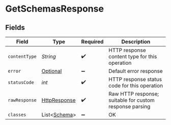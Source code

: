 # GetSchemasResponse


## Fields

| Field                                                                                                                         | Type                                                                                                                          | Required                                                                                                                      | Description                                                                                                                   |
| ----------------------------------------------------------------------------------------------------------------------------- | ----------------------------------------------------------------------------------------------------------------------------- | ----------------------------------------------------------------------------------------------------------------------------- | ----------------------------------------------------------------------------------------------------------------------------- |
| `contentType`                                                                                                                 | *String*                                                                                                                      | :heavy_check_mark:                                                                                                            | HTTP response content type for this operation                                                                                 |
| `error`                                                                                                                       | [Optional<Error>](../../models/shared/Error.md)                                                                               | :heavy_minus_sign:                                                                                                            | Default error response                                                                                                        |
| `statusCode`                                                                                                                  | *int*                                                                                                                         | :heavy_check_mark:                                                                                                            | HTTP response status code for this operation                                                                                  |
| `rawResponse`                                                                                                                 | [HttpResponse<InputStream>](https://docs.oracle.com/en/java/javase/11/docs/api/java.net.http/java/net/http/HttpResponse.html) | :heavy_check_mark:                                                                                                            | Raw HTTP response; suitable for custom response parsing                                                                       |
| `classes`                                                                                                                     | List<[Schema](../../models/shared/Schema.md)>                                                                                 | :heavy_minus_sign:                                                                                                            | OK                                                                                                                            |
